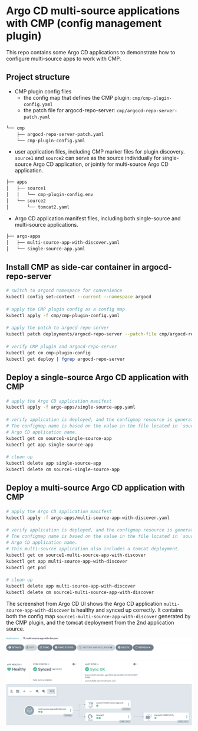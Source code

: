 # Argo CD multi-source applications with CMP (config management plugin)

This repo contains some Argo CD applications to demonstrate how to configure 
multi-source apps to work with CMP.

## Project structure
* CMP plugin config files
  * the config map that defines the CMP plugin: `cmp/cmp-plugin-config.yaml`
  * the patch file for argocd-repo-server: `cmp/argocd-repo-server-patch.yaml`
```bash
└── cmp
    ├── argocd-repo-server-patch.yaml
    └── cmp-plugin-config.yaml
```

* user application files, including CMP marker files for plugin discovery. `source1`
  and `source2` can serve as the source individually for single-source Argo CD
  application, or jointly for multi-source Argo CD application.

```bash
├── apps
│   ├── source1
│   │   └── cmp-plugin-config.env
│   └── source2
│       └── tomcat2.yaml 
```

* Argo CD application manifest files, including both single-source and multi-source
  applications.

```bash
├── argo-apps
│   ├── multi-source-app-with-discover.yaml
│   └── single-source-app.yaml
```

## Install CMP as side-car container in argocd-repo-server
```bash
# switch to argocd namespace for convenience
kubectl config set-context --current --namespace argocd

# apply the CMP plugin config as a config map
kubectl apply -f cmp/cmp-plugin-config.yaml

# apply the patch to argocd-repo-server
kubectl patch deployments/argocd-repo-server --patch-file cmp/argocd-repo-server-patch.yaml

# verify CMP plugin and argocd-repo-server
kubectl get cm cmp-plugin-config
kubectl get deploy | fgrep argocd-repo-server
```

## Deploy a single-source Argo CD application with CMP
```bash
# apply the Argo CD application manifest
kubectl apply -f argo-apps/single-source-app.yaml

# verify application is deployed, and the configmap resource is generated by the CMP plugin.
# The configmap name is based on the value in the file located in `source1`, and the
# Argo CD application name.
kubectl get cm source1-single-source-app
kubectl get app single-source-app

# clean up
kubectl delete app single-source-app
kubectl delete cm source1-single-source-app
```
## Deploy a multi-source Argo CD application with CMP
```bash
# apply the Argo CD application manifest
kubectl apply -f argo-apps/multi-source-app-with-discover.yaml

# verify application is deployed, and the configmap resource is generated by the CMP plugin.
# The configmap name is based on the value in the file located in `source1`, and the
# Argo CD application name.
# This multi-source application also includes a tomcat deployment.
kubectl get cm source1-multi-source-app-with-discover
kubectl get app multi-source-app-with-discover
kubectl get pod

# clean up
kubectl delete app multi-source-app-with-discover
kubectl delete cm source1-multi-source-app-with-discover
```
The screenshot from Argo CD UI shows the Argo CD application `multi-source-app-with-discover`
is healthy and synced up correctly. It contains both the config map `source1-multi-source-app-with-discover`
generated by the CMP plugin, and the tomcat deployment from the 2nd application source.

![](screenshot-multi-source-app.png)